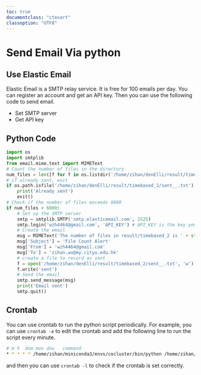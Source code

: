 ```yaml
---
toc: true
documentclass: "ctexart"
classoption: "UTF8"
---
```

# Send Email Via python
## Use Elastic Email
Elastic Email is a SMTP relay service. It is free for 100 emails per day. You can register an account and get an API key. Then you can use the following code to send email.
- Set SMTP server
- Get API key
## Python Code
```python
import os
import smtplib
from email.mime.text import MIMEText
# Count the number of files in the directory
num_files = len([f for f in os.listdir('/home/zihan/denElli/result/timebased_2') if os.path.isfile(os.path.join('/home/zihan/denElli/result/timebased_2', f))])
# if already sent, exit
if os.path.isfile('/home/zihan/denElli/result/timebased_2/sent__.txt'):
    print('Already sent')
    exit()
# Check if the number of files exceeds 6000
if num_files > 6000:
    # Set up the SMTP server
    smtp = smtplib.SMTP('smtp.elasticemail.com', 2525)
    smtp.login('wzh4464@gmail.com', 'API_KEY') # API_KEY is the key you get from Elastic Email
    # Create the email
    msg = MIMEText('The number of files in result/timebased_2 is ' + str(num_files))
    msg['Subject'] = 'File Count Alert'
    msg['From'] = 'wzh4464@gmail.com'
    msg['To'] = 'zihan.wu@my.cityu.edu.hk'
    # create a file to record as sent
    f = open('/home/zihan/denElli/result/timebased_2/sent__.txt', 'w')
    f.write('sent')
    # Send the email
    smtp.send_message(msg)
    print('Email sent')
    smtp.quit()
```
## Crontab
You can use crontab to run the python script periodically. For example, you can use `crontab -e` to edit the crontab and add the following line to run the script every minute.
```bash
# m h  dom mon dow   command
* * * * * /home/zihan/miniconda3/envs/cocluster/bin/python /home/zihan/denElli/sendEmail.py
```
and then you can use `crontab -l` to check if the crontab is set correctly.

